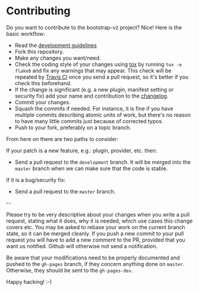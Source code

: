 Contributing
============

Do you want to contribute to the bootstrap-vz project? Nice! Here is the basic workflow:

* Read the [development guidelines](http://bootstrap-vz.readthedocs.org/en/master/guidelines.html)
* Fork this repository.
* Make any changes you want/need.
* Check the coding style of your changes using [tox](http://tox.readthedocs.org/) by running `tox -e flake8`
  and fix any warnings that may appear.
  This check will be repeated by [Travis CI](https://travis-ci.org/andsens/bootstrap-vz)
  once you send a pull request, so it's better if you check this beforehand.
* If the change is significant (e.g. a new plugin, manifest setting or security fix)
  add your name and contribution to the [changelog](CHANGELOG.md).
* Commit your changes.
* Squash the commits if needed. For instance, it is fine if you have multiple commits describing atomic units
  of work, but there's no reason to have many little commits just because of corrected typos.
* Push to your fork, preferably on a topic branch.

From here on there are two paths to consider:

If your patch is a new feature, e.g.: plugin, provider, etc. then:

* Send a pull request to the `development` branch. It will be merged into the `master` branch when we can make
  sure that the code is stable.

If it is a bug/security fix:

* Send a pull request to the `master` branch.

--

Please try to be very descriptive about your changes when you write a pull request, stating what it does, why
it is needed, which use cases this change covers etc.
You may be asked to rebase your work on the current branch state, so it can be merged cleanly.
If you push a new commit to your pull request you will have to add a new comment to the PR,
provided that you want us notified. Github will otherwise not send a notification.

Be aware that your modifications need to be properly documented and pushed to the `gh-pages` branch, if they
concern anything done on `master`. Otherwise, they should be sent to the `gh-pages-dev`.

Happy hacking! :-)
